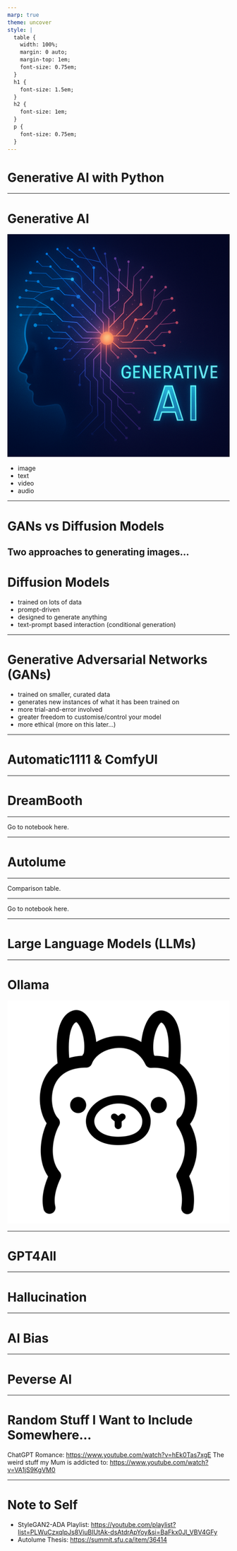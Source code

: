 ```yaml
---
marp: true
theme: uncover
style: |
  table {
    width: 100%;
    margin: 0 auto;
    margin-top: 1em;
    font-size: 0.75em;
  }
  h1 {
    font-size: 1.5em;
  }
  h2 {
    font-size: 1em;
  }
  p {
    font-size: 0.75em;
  }
---
```

# Generative AI with Python
---
# Generative AI
![bg left:33%](../pictures/generative-ai.png)

- image
- text
- video
- audio

---
# GANs vs Diffusion Models

Two approaches to generating images...
---
# Diffusion Models

- trained on lots of data
- prompt-driven
- designed to generate anything
- text-prompt based interaction (conditional generation)
---
# Generative Adversarial Networks (GANs)

- trained on smaller, curated data
- generates new instances of what it has been trained on
- more trial-and-error involved
- greater freedom to customise/control your model
- more ethical (more on this later...)
---
# Automatic1111 & ComfyUI
---
# DreamBooth
---
Go to notebook here.

---
# Autolume
---
Comparison table.

---
Go to notebook here.

---
# Large Language Models (LLMs)
---
# Ollama
![bg left](../pictures/ollama.png)


---
# GPT4All
---
# Hallucination

---
# AI Bias

---
# Peverse AI

---
# Random Stuff I Want to Include Somewhere...

ChatGPT Romance: https://www.youtube.com/watch?v=hEk0Tas7xgE
The weird stuff my Mum is addicted to: https://www.youtube.com/watch?v=VA1jS9KgVM0

---
# Note to Self
- StyleGAN2-ADA Playlist: https://youtube.com/playlist?list=PLWuCzxqIpJs8ViuBIUtAk-dsAtdrApYoy&si=BaFkx0Jl_VBV4GFy
- Autolume Thesis: https://summit.sfu.ca/item/36414